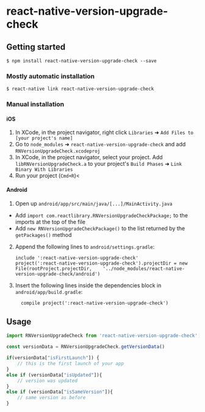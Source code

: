 
# react-native-version-upgrade-check

## Getting started

`$ npm install react-native-version-upgrade-check --save`

### Mostly automatic installation

`$ react-native link react-native-version-upgrade-check`

### Manual installation


#### iOS

1. In XCode, in the project navigator, right click `Libraries` ➜ `Add Files to [your project's name]`
2. Go to `node_modules` ➜ `react-native-version-upgrade-check` and add `RNVersionUpgradeCheck.xcodeproj`
3. In XCode, in the project navigator, select your project. Add `libRNVersionUpgradeCheck.a` to your project's `Build Phases` ➜ `Link Binary With Libraries`
4. Run your project (`Cmd+R`)<

#### Android

1. Open up `android/app/src/main/java/[...]/MainActivity.java`
  - Add `import com.reactlibrary.RNVersionUpgradeCheckPackage;` to the imports at the top of the file
  - Add `new RNVersionUpgradeCheckPackage()` to the list returned by the `getPackages()` method
2. Append the following lines to `android/settings.gradle`:
  	```
  	include ':react-native-version-upgrade-check'
  	project(':react-native-version-upgrade-check').projectDir = new File(rootProject.projectDir, 	'../node_modules/react-native-version-upgrade-check/android')
  	```
3. Insert the following lines inside the dependencies block in `android/app/build.gradle`:
  	```
      compile project(':react-native-version-upgrade-check')
  	```

## Usage
```javascript
import RNVersionUpgradeCheck from 'react-native-version-upgrade-check';

const versionData = RNVersionUpgradeCheck.getVersionData()

if(versionData["isFirstLaunch"]) {
	// this is the first launch of your app
}
else if (versionData["isUpdated"]){
	// version was updated
}
else if (versionData["isSameVersion"]){
	// same version as before
}
```
  